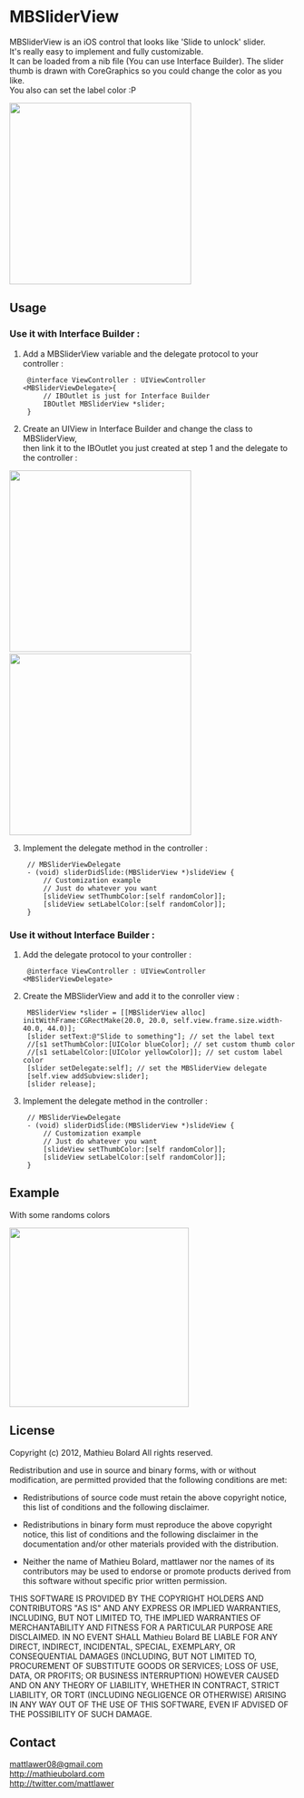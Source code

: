 MBSliderView
========

MBSliderView is an iOS control that looks like 'Slide to unlock' slider.<br />
It's really easy to implement and fully customizable.<br />
It can be loaded from a nib file (You can use Interface Builder).
The slider thumb is drawn with CoreGraphics so you could change the color as you like.<br />
You also can set the label color :P<br />

<img width=320 src="http://img204.imageshack.us/img204/2815/capturedcran20120728204.png"/>


Usage
-----

### Use it with Interface Builder : ###

1. Add a MBSliderView variable and the delegate protocol to your controller  :
	
		@interface ViewController : UIViewController <MBSliderViewDelegate>{
			// IBOutlet is just for Interface Builder
			IBOutlet MBSliderView *slider;
		}
	
2. Create an UIView in Interface Builder and change the class to MBSliderView,<br />
	then link it to the IBOutlet you just created at step 1 and the delegate to the controller :

<img width=320 src="http://img820.imageshack.us/img820/1002/slideviewib1.png"/>&nbsp;<img width=320 src="http://img39.imageshack.us/img39/720/slideviewib2.png"/>

3. Implement the delegate method in the controller :
	
		// MBSliderViewDelegate
		- (void) sliderDidSlide:(MBSliderView *)slideView {
			// Customization example
			// Just do whatever you want
			[slideView setThumbColor:[self randomColor]];
			[slideView setLabelColor:[self randomColor]];
		}


### Use it without Interface Builder : ###

1. Add the delegate protocol to your controller :
	
		@interface ViewController : UIViewController <MBSliderViewDelegate>
	
2. Create the MBSliderView and add it to the conroller view :

		MBSliderView *slider = [[MBSliderView alloc] initWithFrame:CGRectMake(20.0, 20.0, self.view.frame.size.width-40.0, 44.0)];
		[slider setText:@"Slide to something"]; // set the label text
		//[s1 setThumbColor:[UIColor blueColor]; // set custom thumb color
		//[s1 setLabelColor:[UIColor yellowColor]]; // set custom label color
		[slider setDelegate:self]; // set the MBSliderView delegate
		[self.view addSubview:slider];
		[slider release];
    
3. Implement the delegate method in the controller :
	
		// MBSliderViewDelegate
		- (void) sliderDidSlide:(MBSliderView *)slideView {
			// Customization example
			// Just do whatever you want
			[slideView setThumbColor:[self randomColor]];
			[slideView setLabelColor:[self randomColor]];
		}
    
    
Example
-------

With some randoms colors

<img width=316 src="http://img607.imageshack.us/img607/2592/capturedcran20120728203.png"/>

    
License
-------

Copyright (c) 2012, Mathieu Bolard
All rights reserved.

Redistribution and use in source and binary forms, with or without modification, are permitted provided that the following conditions are met:
 
* Redistributions of source code must retain the above copyright notice, this list of conditions and the following disclaimer.
 
* Redistributions in binary form must reproduce the above copyright notice, this list of conditions and the following disclaimer in the documentation and/or other materials provided with the distribution.

* Neither the name of Mathieu Bolard, mattlawer nor the names of its contributors may be used to endorse or promote products derived from this software without specific prior written permission.

THIS SOFTWARE IS PROVIDED BY THE COPYRIGHT HOLDERS AND CONTRIBUTORS "AS IS" AND ANY EXPRESS OR IMPLIED WARRANTIES, INCLUDING, BUT NOT LIMITED TO, THE IMPLIED WARRANTIES OF MERCHANTABILITY AND FITNESS FOR A PARTICULAR PURPOSE ARE DISCLAIMED. IN NO EVENT SHALL Mathieu Bolard BE LIABLE FOR ANY DIRECT, INDIRECT, INCIDENTAL, SPECIAL, EXEMPLARY, OR CONSEQUENTIAL DAMAGES (INCLUDING, BUT NOT LIMITED TO, PROCUREMENT OF SUBSTITUTE GOODS OR SERVICES; LOSS OF USE, DATA, OR PROFITS; OR BUSINESS INTERRUPTION) HOWEVER CAUSED AND ON ANY THEORY OF LIABILITY, WHETHER IN CONTRACT, STRICT LIABILITY, OR TORT (INCLUDING NEGLIGENCE OR OTHERWISE) ARISING IN ANY WAY OUT OF THE USE OF THIS SOFTWARE, EVEN IF ADVISED OF THE POSSIBILITY OF SUCH DAMAGE.

Contact
-------

mattlawer08@gmail.com<br />
http://mathieubolard.com<br />
http://twitter.com/mattlawer
